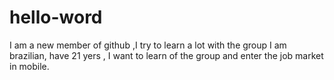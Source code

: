 # hello-word
I am a new member of github ,I try to learn a lot with the group
I am  brazilian, have 21 yers , I want to learn of the group and enter the job market in mobile.
